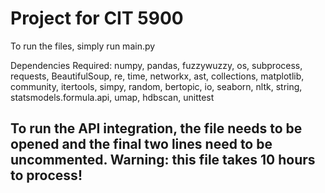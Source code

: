 # Project for CIT 5900

To run the files, simply run main.py

Dependencies Required:
numpy, pandas, fuzzywuzzy, os, subprocess, requests, BeautifulSoup, re, time, networkx, ast, collections, matplotlib, community, itertools, simpy, random, bertopic, io, seaborn, nltk, string, statsmodels.formula.api, umap, hdbscan, unittest

## To run the API integration, the file needs to be opened and the final two lines need to be uncommented. Warning: this file takes 10 hours to process!
